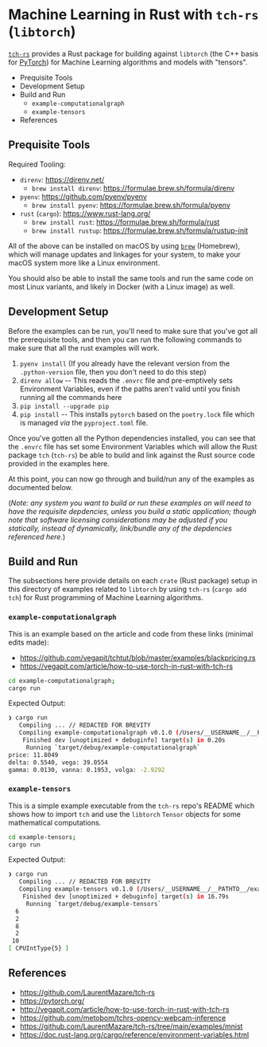 # Machine Learning in Rust with `tch-rs` (`libtorch`)

[`tch-rs`](https://github.com/LaurentMazare/tch-rs) provides a Rust package for building against `libtorch` (the C++ basis for [PyTorch](https://pytorch.org/)) for Machine Learning algorithms and models with "tensors".

<!-- MarkdownTOC -->

- Prequisite Tools
- Development Setup
- Build and Run
    - `example-computationalgraph`
    - `example-tensors`
- References

<!-- /MarkdownTOC -->

## Prequisite Tools

Required Tooling:

- `direnv`: https://direnv.net/
    - `brew install direnv`: https://formulae.brew.sh/formula/direnv
- `pyenv`: https://github.com/pyenv/pyenv
    - `brew install pyenv`: https://formulae.brew.sh/formula/pyenv
- `rust` (`cargo`): https://www.rust-lang.org/
    - `brew install rust`: https://formulae.brew.sh/formula/rust
    - `brew install rustup`: https://formulae.brew.sh/formula/rustup-init

All of the above can be installed on macOS by using [`brew`](https://brew.sh/) (Homebrew), which will manage updates and linkages for your system, to make your macOS system more like a Linux environment.

You should also be able to install the same tools and run the same code on most Linux variants, and likely in Docker (with a Linux image) as well.

## Development Setup

Before the examples can be run, you'll need to make sure that you've got all the prerequisite tools, and then you can run the following commands to make sure that all the rust examples will work.

1. `pyenv install` (If you already have the relevant version from the `.python-version` file, then you don't need to do this step)
1. `direnv allow` -- This reads the `.envrc` file and pre-emptively sets Environment Variables, even if the paths aren't valid until you finish running all the commands here
1. `pip install --upgrade pip`
1. `pip install` -- This installs `pytorch` based on the `poetry.lock` file which is managed _via_ the `pyproject.toml` file.

Once you've gotten all the Python dependencies installed, you can see that the `.envrc` file has set some Environment Variables which will allow the Rust package `tch` (`tch-rs`) be able to build and link against the Rust source code provided in the examples here.

At this point, you can now go through and build/run any of the examples as documented below.

(_Note: any system you want to build or run these examples on will need to have the requisite depdencies, unless you build a static application; though note that software licensing considerations may be adjusted if you statically, instead of dynamically, link/bundle any of the depdencies referenced here._)

## Build and Run

The subsections here provide details on each `crate` (Rust package) setup in this directory of examples related to `libtorch` by using `tch-rs` (`cargo add tch`) for Rust programming of Machine Learning algorithms.

### `example-computationalgraph`

This is an example based on the article and code from these links (minimal edits made):

- https://github.com/vegapit/tchtut/blob/master/examples/blackpricing.rs
- https://vegapit.com/article/how-to-use-torch-in-rust-with-tch-rs

```bash
cd example-computationalgraph;
cargo run
```

Expected Output:

```bash
❯ cargo run
   Compiling ... // REDACTED FOR BREVITY
   Compiling example-computationalgraph v0.1.0 (/Users/__USERNAME__/__PATHTO__/example-computationalgraph)
    Finished dev [unoptimized + debuginfo] target(s) in 0.20s
     Running `target/debug/example-computationalgraph`
price: 11.8049
delta: 0.5540, vega: 39.0554
gamma: 0.0130, vanna: 0.1953, volga: -2.9292
```

### `example-tensors`

This is a simple example executable from the `tch-rs` repo's README which shows how to import `tch` and use the `libtorch` `Tensor` objects for some mathematical computations.

```bash
cd example-tensors;
cargo run
```

Expected Output:

```bash
❯ cargo run
   Compiling ... // REDACTED FOR BREVITY
   Compiling example-tensors v0.1.0 (/Users/__USERNAME__/__PATHTO__/example-tensors)
    Finished dev [unoptimized + debuginfo] target(s) in 16.79s
     Running `target/debug/example-tensors`
  6
  2
  8
  2
 10
[ CPUIntType{5} ]
```

## References

- https://github.com/LaurentMazare/tch-rs
- https://pytorch.org/
- http://vegapit.com/article/how-to-use-torch-in-rust-with-tch-rs
- https://github.com/metobom/tchrs-opencv-webcam-inference
- https://github.com/LaurentMazare/tch-rs/tree/main/examples/mnist
- https://doc.rust-lang.org/cargo/reference/environment-variables.html
